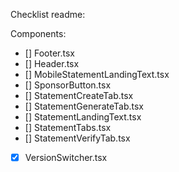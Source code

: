 Checklist readme: 

Components: 
- [] Footer.tsx
- [] Header.tsx
- [] MobileStatementLandingText.tsx
- [] SponsorButton.tsx
- [] StatementCreateTab.tsx
- [] StatementGenerateTab.tsx
- [] StatementLandingText.tsx
- [] StatementTabs.tsx
- [] StatementVerifyTab.tsx
- [x] VersionSwitcher.tsx
